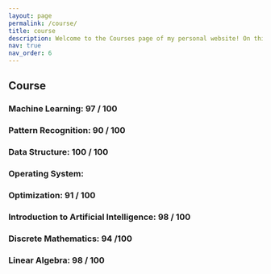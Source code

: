 ```yaml
---
layout: page
permalink: /course/
title: course
description: Welcome to the Courses page of my personal website! On this page, I highlight the core courses from my undergraduate studies, reflecting my academic performance and interests.
nav: true
nav_order: 6
---
```

## Course

### Machine Learning: 97 / 100

### Pattern Recognition: 90 / 100

### Data Structure: 100 / 100

### Operating System: 

### Optimization: 91 / 100

### Introduction to Artificial Intelligence: 98 / 100

### Discrete Mathematics: 94 /100

### Linear Algebra: 98 / 100


